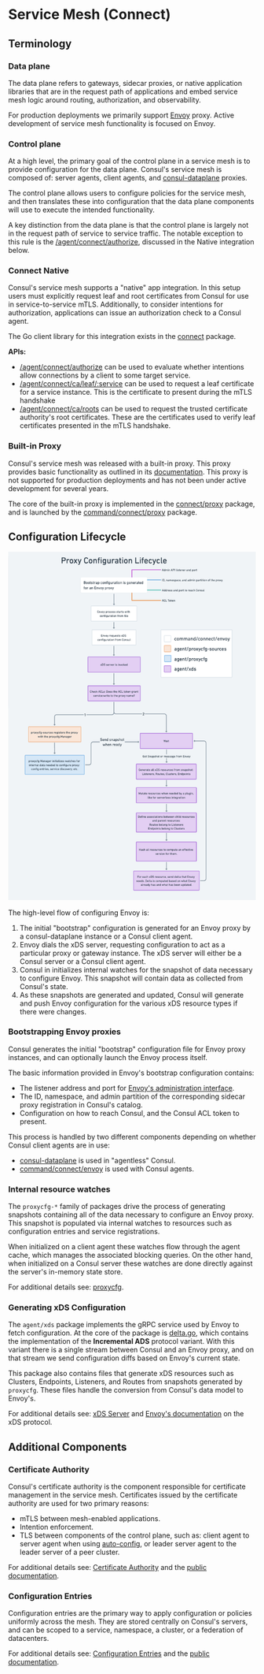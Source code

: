 # Service Mesh (Connect)
## Terminology
### Data plane
The data plane refers to gateways, sidecar proxies, or native application libraries that are in the request path of applications and embed service mesh logic around routing, authorization, and observability.

For production deployments we primarily support [Envoy](https://www.envoyproxy.io/) proxy. Active development of service mesh functionality is focused on Envoy.


### Control plane
At a high level, the primary goal of the control plane in a service mesh is to provide configuration for the data plane. Consul's service mesh is composed of: server agents, client agents, and [consul-dataplane](https://github.com/hashicorp/consul-dataplane) proxies.

The control plane allows users to configure policies for the service mesh, and then translates these into configuration that the data plane components will use to execute the intended functionality.

A key distinction from the data plane is that the control plane is largely not in the request path of service to service traffic. The notable exception to this rule is the [/agent/connect/authorize](https://developer.hashicorp.com/consul/api-docs/agent/connect#authorize), discussed in the Native integration below.


### Connect Native
Consul's service mesh supports a "native" app integration. In this setup users must explicitly request leaf and root certificates from Consul for use in service-to-service mTLS. Additionally, to consider intentions for authorization, applications can issue an authorization check to a Consul agent.

The Go client library for this integration exists in the [connect](https://github.com/hashicorp/consul/tree/main/connect) package.

**APIs:**
* [/agent/connect/authorize](https://developer.hashicorp.com/consul/api-docs/agent/connect#authorize) can be used to evaluate whether intentions allow connections by a client to some target service.
* [/agent/connect/ca/leaf/:service](https://developer.hashicorp.com/consul/api-docs/agent/connect#service-leaf-certificate) can be used to request a leaf certificate for a service instance. This is the certificate to present during the mTLS handshake
* [/agent/connect/ca/roots](https://developer.hashicorp.com/consul/api-docs/agent/connect#certificate-authority-ca-roots) can be used to request the trusted certificate authority's root certificates. These are the certificates used to verify leaf certificates presented in the mTLS handshake.


### Built-in Proxy
Consul's service mesh was released with a built-in proxy. This proxy provides basic functionality as outlined in its [documentation](https://developer.hashicorp.com/consul/docs/connect/proxies/built-in). This proxy is not supported for production deployments and has not been under active development for several years.

The core of the built-in proxy is implemented in the [connect/proxy](https://github.com/hashicorp/consul/tree/main/connect/proxy) package, and is launched by the [command/connect/proxy](https://github.com/hashicorp/consul/tree/main/command/connect/proxy) package.


## Configuration Lifecycle
![Configuring Envoy](./configuring-envoy.png)

The high-level flow of configuring Envoy is:
1. The initial "bootstrap" configuration is generated for an Envoy proxy by a consul-dataplane instance or a Consul client agent.
2. Envoy dials the xDS server, requesting configuration to act as a particular proxy or gateway instance. The xDS server will either be a Consul server or a Consul client agent.
3. Consul in initializes internal watches for the snapshot of data necessary to configure Envoy. This snapshot will contain data as collected from Consul's state.
4. As these snapshots are generated and updated, Consul will generate and push Envoy configuration for the various xDS resource types if there were changes.

### Bootstrapping Envoy proxies
Consul generates the initial "bootstrap" configuration file for Envoy proxy instances, and can optionally launch the Envoy process itself.

The basic information provided in Envoy's bootstrap configuration contains:
* The listener address and port for [Envoy's administration interface](https://www.envoyproxy.io/docs/envoy/latest/operations/admin).
* The ID, namespace, and admin partition of the corresponding sidecar proxy registration in Consul's catalog.
* Configuration on how to reach Consul, and the Consul ACL token to present.

This process is handled by two different components depending on whether Consul client agents are in use:
* [consul-dataplane](https://github.com/hashicorp/consul-dataplane) is used in "agentless" Consul.
* [command/connect/envoy](https://github.com/hashicorp/consul/tree/main/command/connect/envoy) is used with Consul agents.


### Internal resource watches
The `proxycfg-*` family of packages drive the process of generating snapshots containing all of the data necessary to configure an Envoy proxy. This snapshot is populated via internal watches to resources such as configuration entries and service registrations.

When initialized on a client agent these watches flow through the agent cache, which manages the associated blocking queries. On the other hand, when initialized on a Consul server these watches are done directly against the server's in-memory state store.

For additional details see: [proxycfg](./proxycfg.md).


### Generating xDS Configuration
The `agent/xds` package implements the gRPC service used by Envoy to fetch configuration.  At the core of the package is [delta.go](https://github.com/hashicorp/consul/blob/main/agent/xds/delta.go), which contains the implementation of the **Incremental ADS** protocol variant.  With this variant there is a single stream between Consul and an Envoy proxy, and on that stream we send configuration diffs based on Envoy's current state.

This package also contains files that generate xDS resources such as Clusters, Endpoints, Listeners, and Routes from snapshots generated by `proxycfg`. These files handle the conversion from Consul's data model to Envoy's.

For additional details see: [xDS Server](./xds.md) and [Envoy's documentation](https://www.envoyproxy.io/docs/envoy/latest/api-docs/xds_protocol) on the xDS protocol.


## Additional Components
### Certificate Authority
Consul's certificate authority is the component responsible for certificate management in the service mesh. Certificates issued by the certificate authority are used for two primary reasons:
* mTLS between mesh-enabled applications.
* Intention enforcement.
* TLS between components of the control plane, such as: client agent to server agent when using [auto-config](https://developer.hashicorp.com/consul/tutorials/security-operations/docker-compose-auto-config), or leader server agent to the leader server of a peer cluster.

For additional details see: [Certificate Authority](./ca) and the [public documentation](https://developer.hashicorp.com/consul/docs/connect/ca).

### Configuration Entries
Configuration entries are the primary way to apply configuration or policies uniformly across the mesh. They are stored centrally on Consul's servers, and can be scoped to a service, namespace, a cluster, or a federation of datacenters.

For additional details see: [Configuration Entries](./config-entries) and the [public documentation](https://developer.hashicorp.com/consul/docs/connect/config-entries).

